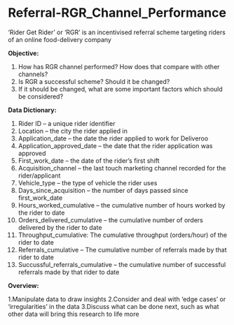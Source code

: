 # Referral-RGR_Channel_Performance
‘Rider Get Rider’ or ‘RGR’ is an incentivised referral scheme targeting riders of an online food-delivery company

**Objective:**
1. How has RGR channel performed? How does that compare with other channels? 
2. Is RGR a successful scheme? Should it be changed? 
3. If it should be changed, what are some important factors which should be considered?

**Data Dictionary:** 
1. Rider ID – a unique rider identifier
2. Location – the city the rider applied in 
3. Application_date – the date the rider applied to work for Deliveroo 
4. Application_approved_date – the date that the rider application was approved
5. First_work_date – the date of the rider’s first shift 
6. Acquisition_channel – the last touch marketing channel recorded for the rider/applicant
7. Vehicle_type – the type of vehicle the rider uses
8. Days_since_acquisition – the number of days passed since first_work_date
9. Hours_worked_cumulative – the cumulative number of hours worked by the rider to date
10. Orders_delivered_cumulative – the cumulative number of orders delivered by the rider to date
11. Throughput_cumulative: The cumulative throughput (orders/hour) of the rider to date
12. Referrals_cumulative – The cumulative number of referrals made by that rider to date
13. Succussful_referrals_cumulative – the cumulative number of successful referrals made by that rider to date


**Overview:**

1.Manipulate data to draw insights
2.Consider and deal with ‘edge cases’ or ‘irregularities’ in the data
3.Discuss what can be done next, such as what other data will bring this research to life more

